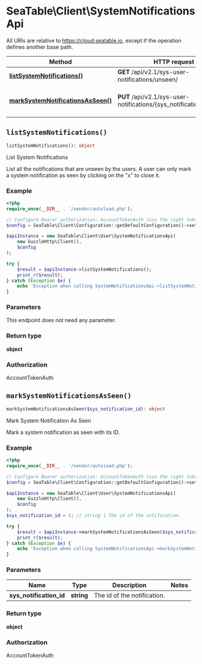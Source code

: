 # SeaTable\Client\SystemNotificationsApi

All URIs are relative to https://cloud.seatable.io, except if the operation defines another base path.

| Method | HTTP request | Description |
| ------------- | ------------- | ------------- |
| [**listSystemNotifications()**](SystemNotificationsApi.md#listSystemNotifications) | **GET** /api/v2.1/sys-user-notifications/unseen/ | List System Notifications |
| [**markSystemNotificationsAsSeen()**](SystemNotificationsApi.md#markSystemNotificationsAsSeen) | **PUT** /api/v2.1/sys-user-notifications/{sys_notification_id}/seen/ | Mark System Notification As Seen |


## `listSystemNotifications()`

```php
listSystemNotifications(): object
```

List System Notifications

List all the notifications that are unseen by the users. A user can only mark a system notification as seen by clicking on the \"x\" to close it.

### Example

```php
<?php
require_once(__DIR__ . '/vendor/autoload.php');

// Configure Bearer authorization: AccountTokenAuth (use the right token for your request)
$config = SeaTable\Client\Configuration::getDefaultConfiguration()->setAccessToken('YOUR_TOKEN');

$apiInstance = new SeaTable\Client\User\SystemNotificationsApi(
    new GuzzleHttp\Client(),
    $config
);

try {
    $result = $apiInstance->listSystemNotifications();
    print_r($result);
} catch (Exception $e) {
    echo 'Exception when calling SystemNotificationsApi->listSystemNotifications: ', $e->getMessage(), PHP_EOL;
}
```

### Parameters

This endpoint does not need any parameter.

### Return type

**object**

### Authorization

AccountTokenAuth




## `markSystemNotificationsAsSeen()`

```php
markSystemNotificationsAsSeen($sys_notification_id): object
```

Mark System Notification As Seen

Mark a system notification as seen with its ID.

### Example

```php
<?php
require_once(__DIR__ . '/vendor/autoload.php');

// Configure Bearer authorization: AccountTokenAuth (use the right token for your request)
$config = SeaTable\Client\Configuration::getDefaultConfiguration()->setAccessToken('YOUR_TOKEN');

$apiInstance = new SeaTable\Client\User\SystemNotificationsApi(
    new GuzzleHttp\Client(),
    $config
);
$sys_notification_id = 1; // string | The id of the notification.

try {
    $result = $apiInstance->markSystemNotificationsAsSeen($sys_notification_id);
    print_r($result);
} catch (Exception $e) {
    echo 'Exception when calling SystemNotificationsApi->markSystemNotificationsAsSeen: ', $e->getMessage(), PHP_EOL;
}
```

### Parameters

| Name | Type | Description  | Notes |
| ------------- | ------------- | ------------- | ------------- |
| **sys_notification_id** | **string**| The id of the notification. | |

### Return type

**object**

### Authorization

AccountTokenAuth



